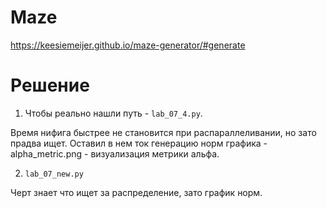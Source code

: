 # Maze

https://keesiemeijer.github.io/maze-generator/#generate

# Решение

1. Чтобы реально нашли путь - `lab_07_4.py`. 

Время нифига быстрее не становится при распараллеливании, но зато прадва ищет. Оставил в нем ток генерацию норм графика - alpha_metric.png - визуализация метрики альфа.

2. `lab_07_new.py`

Черт знает что ищет за распределение, зато график норм.
